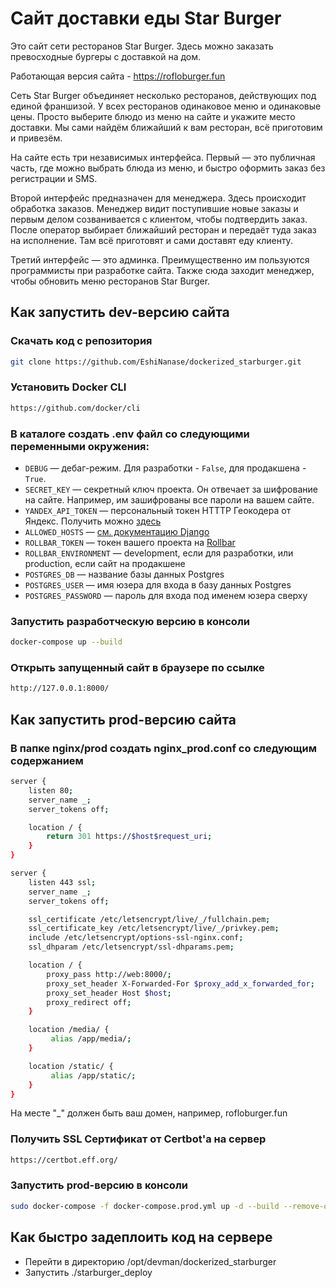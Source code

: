 # Сайт доставки еды Star Burger

Это сайт сети ресторанов Star Burger. Здесь можно заказать превосходные бургеры с доставкой на дом.

Работающая версия сайта - https://rofloburger.fun


Сеть Star Burger объединяет несколько ресторанов, действующих под единой франшизой. У всех ресторанов одинаковое меню и одинаковые цены. Просто выберите блюдо из меню на сайте и укажите место доставки. Мы сами найдём ближайший к вам ресторан, всё приготовим и привезём.

На сайте есть три независимых интерфейса. Первый — это публичная часть, где можно выбрать блюда из меню, и быстро оформить заказ без регистрации и SMS.

Второй интерфейс предназначен для менеджера. Здесь происходит обработка заказов. Менеджер видит поступившие новые заказы и первым делом созванивается с клиентом, чтобы подтвердить заказ. После оператор выбирает ближайший ресторан и передаёт туда заказ на исполнение. Там всё приготовят и сами доставят еду клиенту.

Третий интерфейс — это админка. Преимущественно им пользуются программисты при разработке сайта. Также сюда заходит менеджер, чтобы обновить меню ресторанов Star Burger.

## Как запустить dev-версию сайта

### Скачать код с репозитория

```sh
git clone https://github.com/EshiNanase/dockerized_starburger.git
```
### Установить Docker CLI

```sh
https://github.com/docker/cli
```
### В каталоге создать .env файл со следующими переменными окружения:

- `DEBUG` — дебаг-режим. Для разработки - `False`, для продакшена - `True`.
- `SECRET_KEY` — секретный ключ проекта. Он отвечает за шифрование на сайте. Например, им зашифрованы все пароли на вашем сайте.
- `YANDEX_API_TOKEN` — персональный токен HTTTP Геокодера от Яндекс. Получить можно [здесь](https://developer.tech.yandex.ru/services)
- `ALLOWED_HOSTS` — [см. документацию Django](https://docs.djangoproject.com/en/3.1/ref/settings/#allowed-hosts)
- `ROLLBAR_TOKEN` — токен вашего проекта на [Rollbar](https://rollbar.com)
- `ROLLBAR_ENVIRONMENT` — development, если для разработки, или production, если сайт на продакшене
- `POSTGRES_DB` — название базы данных Postgres
- `POSTGRES_USER` — имя юзера для входа в базу данных Postgres
- `POSTGRES_PASSWORD` — пароль для входа под именем юзера сверху

### Запустить разработческую версию в консоли
```sh
docker-compose up --build
```
### Открыть запущенный сайт в браузере по ссылке
```sh
http://127.0.0.1:8000/
```

## Как запустить prod-версию сайта

### В папке nginx/prod создать nginx_prod.conf со следующим содержанием

```sh
server {
    listen 80;
    server_name _;
    server_tokens off;

    location / {
        return 301 https://$host$request_uri;
    }
}

server {
    listen 443 ssl;
    server_name _;
    server_tokens off;

    ssl_certificate /etc/letsencrypt/live/_/fullchain.pem;
    ssl_certificate_key /etc/letsencrypt/live/_/privkey.pem;
    include /etc/letsencrypt/options-ssl-nginx.conf;
    ssl_dhparam /etc/letsencrypt/ssl-dhparams.pem;

    location / {
        proxy_pass http://web:8000/;
        proxy_set_header X-Forwarded-For $proxy_add_x_forwarded_for;
        proxy_set_header Host $host;
        proxy_redirect off;
    }

    location /media/ {
         alias /app/media/;
    }

    location /static/ {
         alias /app/static/;
    }
}
```
На месте "_" должен быть ваш домен, например, rofloburger.fun

### Получить SSL Сертификат от Certbot'а на сервер
```sh
https://certbot.eff.org/
```

### Запустить prod-версию в консоли
```sh
sudo docker-compose -f docker-compose.prod.yml up -d --build --remove-orphans
```

## Как быстро задеплоить код на сервере
- Перейти в директорию /opt/devman/dockerized_starburger
- Запустить ./starburger_deploy
